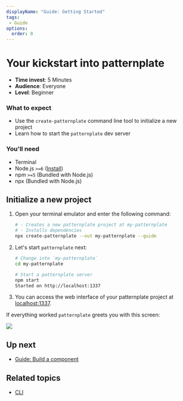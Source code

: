 ```yaml
---
displayName: "Guide: Getting Started"
tags: 
 - Guide
options:
  order: 0
---
```


# Your kickstart into patternplate

* **Time invest**: 5 Minutes
* **Audience**: Everyone
* **Level**: Beginner

### What to expect

* Use the `create-patternplate` command line tool to initialize a new project
* Learn how to start the `patternplate` dev server

### You'll need

* Terminal
* Node.js `>=6` ([Install](https://nodejs.org/en/))
* npm `>=5` (Bundled with Node.js)
* npx (Bundled with Node.js)

## Initialize a new project

1. Open your terminal emulator and enter the following command:

   ```bash
   # - Creates a new patternplate project at my-patternplate
   # - Installs dependencies
   npx create-patternplate --out my-patternplate --guide
   ```

2. Let's start `patternplate` next:

   ```bash
   # Change into `my-patternplate`
   cd my-patternplate
   
   # Start a patternplate server
   npm start
   Started on http://localhost:1337
   ```

3. You can access the web interface of your patternplate project at [localhost:1337](http://localhost:1337/pattern/hello-world?patterns-enabled=true&navigation-enabled=true).

  If everything worked `patternplate` greets you with this screen:

  ![](https://patternplate.github.io/media/images/screenshot-hello-world.png)


## Up next

* [Guide: Build a component](./doc/docs/guides/add-pattern)

## Related topics

* [CLI](./doc/docs/reference/cli)
